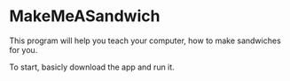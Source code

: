 # MakeMeASandwich
This program will help you teach your computer, how to make sandwiches for you.

To start, basicly download the app and run it.
